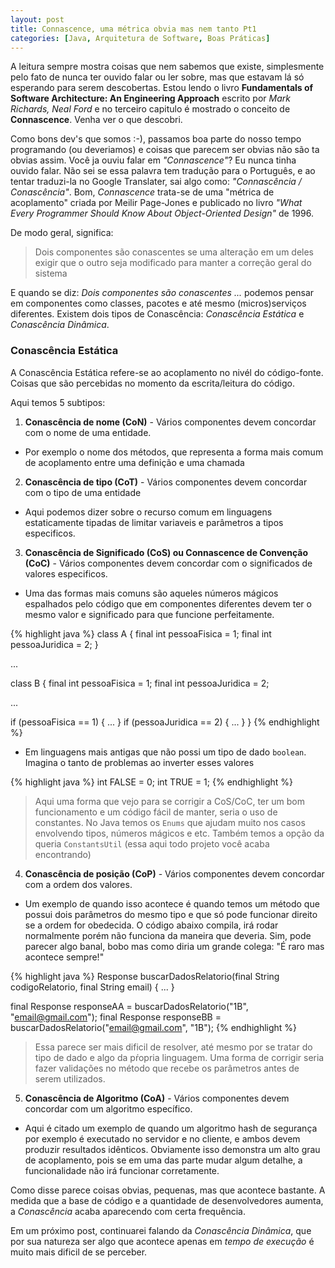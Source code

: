```yaml
---
layout: post
title: Connascence, uma métrica obvia mas nem tanto Pt1
categories: [Java, Arquitetura de Software, Boas Práticas]
---
```


A leitura sempre mostra coisas que nem sabemos que existe, simplesmente pelo fato de nunca ter ouvido falar ou ler sobre, mas que estavam lá só esperando para serem descobertas.
Estou lendo o livro **Fundamentals of Software Architecture: An Engineering Approach** escrito por *Mark Richards, Neal Ford* e no terceiro
capitulo é mostrado o conceito de **Connascence**. Venha ver o que descobri.

Como bons dev's que somos :-), passamos boa parte do nosso tempo programando (ou deveriamos) e coisas
que parecem ser obvias não são ta obvias assim.
Você ja ouviu falar em *"Connascence"*? Eu nunca tinha ouvido falar. Não sei se essa palavra tem tradução para o Português,
e ao tentar traduzi-la no Google Translater, sai algo como: *"Connascência / Conascência"*.
Bom, *Connascence* trata-se de uma "métrica de acoplamento" criada
por Meilir Page-Jones e publicado no livro *"What Every Programmer Should Know About
Object-Oriented Design"* de 1996.

De modo geral, significa:

> Dois componentes são conascentes se uma alteração em um deles exigir que o outro seja
> modificado para manter a correção geral do sistema


E quando se diz: *Dois componentes são conascentes ...* podemos pensar em componentes
como classes, pacotes e até mesmo (micros)serviços diferentes. Existem dois tipos de Conascência: *Conascência Estática* e *Conascência Dinâmica*.

### Conascência Estática
A Conascência Estática refere-se ao acoplamento no nivél do código-fonte. Coisas que são percebidas
no momento da escrita/leitura do código.

Aqui temos 5 subtipos:

1. **Conascência de nome (CoN)** - Vários componentes devem concordar com o nome de uma entidade.
  - Por exemplo o nome dos métodos, que representa a forma mais comum de acoplamento entre uma definição e uma chamada

2. **Conascência de tipo (CoT)** - Vários componentes devem concordar com o tipo de uma entidade
  - Aqui podemos dizer sobre o recurso comum em linguagens estaticamente tipadas de limitar
variaveis e parâmetros a tipos especificos.

3. **Conascência de Significado (CoS) ou Connascence de Convenção (CoC)** - Vários componentes devem concordar com o
significados de valores especificos.
  
  - Uma das formas mais comuns são aqueles números mágicos espalhados pelo código que em componentes diferentes
devem ter o mesmo valor e significado para que funcione perfeitamente.

{% highlight java %}
class A {
  final int pessoaFisica = 1;
  final int pessoaJuridica = 2; 
}

...

class B {
  final int pessoaFisica = 1;
  final int pessoaJuridica = 2; 
  
  ... 
    
  if (pessoaFisica == 1) { ... }
  if (pessoaJuridica == 2) { ... }
}
{% endhighlight %}

  - Em linguagens mais antigas que não possi um tipo de dado ```boolean```. Imagina o tanto de problemas ao inverter esses valores

{% highlight java %}
int FALSE = 0;
int TRUE = 1;
{% endhighlight %}

  > Aqui uma forma que vejo para se corrigir a CoS/CoC, ter um bom funcionamento e um código fácil de manter, seria o uso de constantes. No Java temos os ```Enums``` que ajudam muito nos casos
envolvendo tipos, números mágicos e etc. Também temos a opção da queria ```ConstantsUtil``` (essa aqui todo projeto você acaba encontrando)


4. **Conascência de posição (CoP)** - Vários componentes devem concordar com a ordem dos valores.

  - Um exemplo de quando isso acontece é quando temos um método que possui dois parâmetros do mesmo tipo e que só
pode funcionar direito se a ordem for obedecida. O código abaixo compila, irá rodar normalmente porém não funciona da maneira que deveria.
    Sim, pode parecer algo banal, bobo mas como diria um grande colega: "É raro mas acontece sempre!"

{% highlight java %}
Response buscarDadosRelatorio(final String codigoRelatorio, final String email) { ... }

final Response responseAA = buscarDadosRelatorio("1B", "email@gmail.com");
final Response responseBB = buscarDadosRelatorio("email@gmail.com", "1B");
{% endhighlight %}

> Essa parece ser mais dificil de resolver, até mesmo por se tratar do tipo de dado e algo da pŕopria linguagem.
> Uma forma de corrigir seria fazer validações no método que recebe os parâmetros antes de serem utilizados.

5. **Conascência de Algoritmo (CoA)** - Vários componentes devem concordar com um algoritmo específico.

  - Aqui é citado um exemplo de quando um algoritmo hash de segurança por exemplo é executado no servidor e no cliente, e
ambos devem produzir resultados idênticos. Obviamente isso demonstra um alto grau de acoplamento, pois se em 
uma das parte mudar algum detalhe, a funcionalidade não irá funcionar corretamente.

Como disse parece coisas obvias, pequenas, mas que acontece bastante. A medida que a base de código e
a quantidade de desenvolvedores aumenta, a *Conascência* acaba aparecendo com certa frequência.

Em um próximo post, continuarei falando da *Conascência Dinâmica*, que por sua natureza ser algo que 
acontece apenas em *tempo de execução* é muito mais dificil de se perceber.
